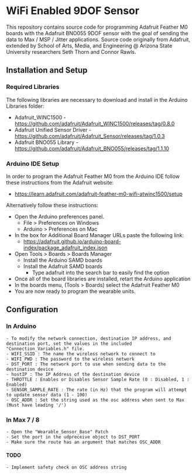 # WiFi Enabled 9DOF Sensor

This repository contains source code for programming Adafruit Feather M0 boards with the Adafruit BNO055 9DOF sensor with the goal of sending the data to Max / MSP / Jitter applications. Source code originally from Adafruit, extended by School of Arts, Media, and Engineering @ Arizona State University researchers Seth Thorn and Connor Rawls.

## Installation and Setup

### Required Libraries

The following libraries are necessary to download and install in the Arduino Libraries folder:

 - Adafruit_WINC1500 - https://github.com/adafruit/Adafruit_WINC1500/releases/tag/0.8.0
 - Adafruit Unified Sensor Driver - https://github.com/adafruit/Adafruit_Sensor/releases/tag/1.0.3
 - Adafruit BNO055 Library - https://github.com/adafruit/Adafruit_BNO055/releases/tag/1.1.10
 
 ### Arduino IDE Setup
 
 In order to program the Adafruit Feather M0 from the Arduino IDE follow these instructions from the Adafruit website:
 - https://learn.adafruit.com/adafruit-feather-m0-wifi-atwinc1500/setup
 
 Alternatively follow these instructions:

* Open the Arduino preferences panel. 
	* File > Preferences on Windows
	* Arduino > Preferences on Mac
* In the box for Additional Board Manager URLs paste the following link: 
	* https://adafruit.github.io/arduino-board-index/package_adafruit_index.json
* Open Tools > Boards > Boards Manager
	* Install the Arduino SAMD boards
	* Install the Adafruit SAMD boards
		* Type adafruit into the search bar to easily find the option
* Once all of the board libraries are installed, retart the Arduino application
* In the boards menu, (Tools > Boards) select the Adafruit Feather M0
* You are now ready to program the wearable units.

 
 ## Configuration
 
 ### In Arduino
  	- To modify the network connection, destination IP address, and destination port, set the values in the included "Connection_Variables.h" file.
  	- WIFI_SSID : The name the wireless network to connect to
  	- WIFI_PWD : The password to the wireless network
  	- DST_PORT : The network port to use when sending data to the destination device
  	- hostIP : The IP Address of the destination device
  	- THROTTLE : Enables or Disables Sensor Sample Rate (0 : Disabled, 1 : Enabled)
  	- SENSOR_SAMPLE_RATE : The rate (in Hz) that the program will attempt to update sensor data (1 - 100)
	- OSC_ADDR : Set the string used as the osc address when sent to Max (Must have leading '/')
	
### In Max 7 / 8
	- Open the "Wearable_Sensor_Base" Patch
	- Set the port in the udpreceive object to DST_PORT
	- Make sure the route has an argument that matches OSC_ADDR
	
#### TODO
	- Implement safety check on OSC address string
	
